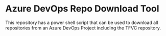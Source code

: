 # Azure DevOps Repo Download Tool
This repository has a power shell script that can be used to download all repositories from an Azure DevOps Project including the TFVC repository.

